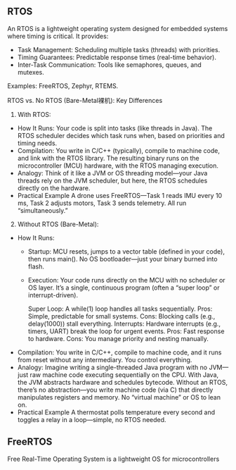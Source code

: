 

## RTOS
An RTOS is a lightweight operating system designed for embedded systems where timing is critical. It provides:

+ Task Management: Scheduling multiple tasks (threads) with priorities.
+ Timing Guarantees: Predictable response times (real-time behavior).
+ Inter-Task Communication: Tools like semaphores, queues, and mutexes.

Examples: FreeRTOS, Zephyr, RTEMS.

RTOS vs. No RTOS (Bare-Metal裸机): Key Differences

1. With RTOS:

+ How It Runs: 
    Your code is split into tasks (like threads in Java). The RTOS scheduler decides which task runs when, based on priorities and timing needs.
+ Compilation: 
    You write in C/C++ (typically), compile to machine code, and link with the RTOS library. The resulting binary runs on the microcontroller (MCU) hardware, with the RTOS managing execution.
+ Analogy: 
    Think of it like a JVM or OS threading model—your Java threads rely on the JVM scheduler, but here, the RTOS schedules directly on the hardware.
+ Practical Example
    A drone uses FreeRTOS—Task 1 reads IMU every 10 ms, Task 2 adjusts motors, Task 3 sends telemetry. All run “simultaneously.”

2. Without RTOS (Bare-Metal):

+ How It Runs: 
    - Startup:
        MCU resets, jumps to a vector table (defined in your code), then runs main().
        No OS bootloader—just your binary burned into flash.
    - Execution:
        Your code runs directly on the MCU with no scheduler or OS layer. It’s a single, continuous program (often a “super loop” or interrupt-driven).

        Super Loop: A while(1) loop handles all tasks sequentially.
            Pros: Simple, predictable for small systems.
            Cons: Blocking calls (e.g., delay(1000)) stall everything.
        Interrupts: Hardware interrupts (e.g., timers, UART) break the loop for urgent events.
            Pros: Fast response to hardware.
            Cons: You manage priority and nesting manually.
+ Compilation: 
    You write in C/C++, compile to machine code, and it runs from reset without any intermediary. You control everything.
+ Analogy: 
    Imagine writing a single-threaded Java program with no JVM—just raw machine code executing sequentially on the CPU.
    With Java, the JVM abstracts hardware and schedules bytecode. Without an RTOS, there’s no abstraction—you write machine code (via C) that directly manipulates registers and memory. No “virtual machine” or OS to lean on.
+ Practical Example
    A thermostat polls temperature every second and toggles a relay in a loop—simple, no RTOS needed.

## FreeRTOS 

Free Real-Time Operating System is a lightweight OS for microcontrollers 

